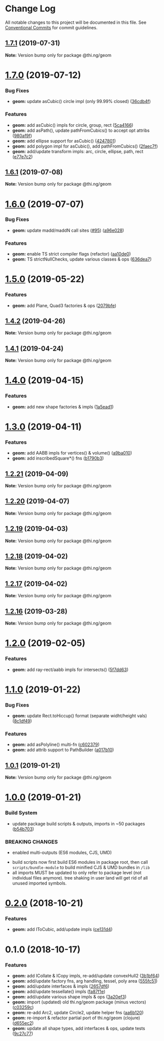 # Change Log

All notable changes to this project will be documented in this file.
See [Conventional Commits](https://conventionalcommits.org) for commit guidelines.

## [1.7.1](https://github.com/thi-ng/umbrella/compare/@thi.ng/geom@1.7.0...@thi.ng/geom@1.7.1) (2019-07-31)

**Note:** Version bump only for package @thi.ng/geom





# [1.7.0](https://github.com/thi-ng/umbrella/compare/@thi.ng/geom@1.6.1...@thi.ng/geom@1.7.0) (2019-07-12)


### Bug Fixes

* **geom:** update asCubic() circle impl (only 99.99% closed) ([36cdb4f](https://github.com/thi-ng/umbrella/commit/36cdb4f))


### Features

* **geom:** add asCubic() impls for circle, group, rect ([5ca4166](https://github.com/thi-ng/umbrella/commit/5ca4166))
* **geom:** add asPath(), update pathFromCubics() to accept opt attribs ([980af9f](https://github.com/thi-ng/umbrella/commit/980af9f))
* **geom:** add ellipse support for asCubic() ([4247801](https://github.com/thi-ng/umbrella/commit/4247801))
* **geom:** add polygon impl for asCubic(), add pathFromCubics() ([2faec7f](https://github.com/thi-ng/umbrella/commit/2faec7f))
* **geom:** add/update transform impls: arc, circle, ellipse, path, rect ([e77e7c2](https://github.com/thi-ng/umbrella/commit/e77e7c2))





## [1.6.1](https://github.com/thi-ng/umbrella/compare/@thi.ng/geom@1.6.0...@thi.ng/geom@1.6.1) (2019-07-08)

**Note:** Version bump only for package @thi.ng/geom





# [1.6.0](https://github.com/thi-ng/umbrella/compare/@thi.ng/geom@1.5.0...@thi.ng/geom@1.6.0) (2019-07-07)


### Bug Fixes

* **geom:** update madd/maddN call sites ([#95](https://github.com/thi-ng/umbrella/issues/95)) ([a96e028](https://github.com/thi-ng/umbrella/commit/a96e028))


### Features

* **geom:** enable TS strict compiler flags (refactor) ([aa10de0](https://github.com/thi-ng/umbrella/commit/aa10de0))
* **geom:** TS strictNullChecks, update various classes & ops ([636dea7](https://github.com/thi-ng/umbrella/commit/636dea7))





# [1.5.0](https://github.com/thi-ng/umbrella/compare/@thi.ng/geom@1.4.2...@thi.ng/geom@1.5.0) (2019-05-22)


### Features

* **geom:** add Plane, Quad3 factories & ops ([2079bfe](https://github.com/thi-ng/umbrella/commit/2079bfe))





## [1.4.2](https://github.com/thi-ng/umbrella/compare/@thi.ng/geom@1.4.1...@thi.ng/geom@1.4.2) (2019-04-26)

**Note:** Version bump only for package @thi.ng/geom





## [1.4.1](https://github.com/thi-ng/umbrella/compare/@thi.ng/geom@1.4.0...@thi.ng/geom@1.4.1) (2019-04-24)

**Note:** Version bump only for package @thi.ng/geom





# [1.4.0](https://github.com/thi-ng/umbrella/compare/@thi.ng/geom@1.3.0...@thi.ng/geom@1.4.0) (2019-04-15)


### Features

* **geom:** add new shape factories & impls ([1a5ead1](https://github.com/thi-ng/umbrella/commit/1a5ead1))





# [1.3.0](https://github.com/thi-ng/umbrella/compare/@thi.ng/geom@1.2.21...@thi.ng/geom@1.3.0) (2019-04-11)


### Features

* **geom:** add AABB impls for vertices() & volume() ([a9ba010](https://github.com/thi-ng/umbrella/commit/a9ba010))
* **geom:** add inscribedSquare*() fns ([b1790b3](https://github.com/thi-ng/umbrella/commit/b1790b3))





## [1.2.21](https://github.com/thi-ng/umbrella/compare/@thi.ng/geom@1.2.20...@thi.ng/geom@1.2.21) (2019-04-09)

**Note:** Version bump only for package @thi.ng/geom





## [1.2.20](https://github.com/thi-ng/umbrella/compare/@thi.ng/geom@1.2.19...@thi.ng/geom@1.2.20) (2019-04-07)

**Note:** Version bump only for package @thi.ng/geom





## [1.2.19](https://github.com/thi-ng/umbrella/compare/@thi.ng/geom@1.2.18...@thi.ng/geom@1.2.19) (2019-04-03)

**Note:** Version bump only for package @thi.ng/geom





## [1.2.18](https://github.com/thi-ng/umbrella/compare/@thi.ng/geom@1.2.17...@thi.ng/geom@1.2.18) (2019-04-02)

**Note:** Version bump only for package @thi.ng/geom





## [1.2.17](https://github.com/thi-ng/umbrella/compare/@thi.ng/geom@1.2.16...@thi.ng/geom@1.2.17) (2019-04-02)

**Note:** Version bump only for package @thi.ng/geom





## [1.2.16](https://github.com/thi-ng/umbrella/compare/@thi.ng/geom@1.2.15...@thi.ng/geom@1.2.16) (2019-03-28)

**Note:** Version bump only for package @thi.ng/geom






# [1.2.0](https://github.com/thi-ng/umbrella/compare/@thi.ng/geom@1.1.1...@thi.ng/geom@1.2.0) (2019-02-05)


### Features

* **geom:** add ray-rect/aabb impls for intersects() ([5f7dd63](https://github.com/thi-ng/umbrella/commit/5f7dd63))


# [1.1.0](https://github.com/thi-ng/umbrella/compare/@thi.ng/geom@1.0.1...@thi.ng/geom@1.1.0) (2019-01-22)


### Bug Fixes

* **geom:** update Rect.toHiccup() format (separate widht/height vals) ([8c1df49](https://github.com/thi-ng/umbrella/commit/8c1df49))

### Features

* **geom:** add asPolyline() multi-fn ([c602379](https://github.com/thi-ng/umbrella/commit/c602379))
* **geom:** add attrib support to PathBuilder ([a017b10](https://github.com/thi-ng/umbrella/commit/a017b10))



## [1.0.1](https://github.com/thi-ng/umbrella/compare/@thi.ng/geom@1.0.0...@thi.ng/geom@1.0.1) (2019-01-21)

**Note:** Version bump only for package @thi.ng/geom



# [1.0.0](https://github.com/thi-ng/umbrella/compare/@thi.ng/geom@0.2.11...@thi.ng/geom@1.0.0) (2019-01-21)


### Build System

* update package build scripts & outputs, imports in ~50 packages ([b54b703](https://github.com/thi-ng/umbrella/commit/b54b703))


### BREAKING CHANGES

* enabled multi-outputs (ES6 modules, CJS, UMD)

- build scripts now first build ES6 modules in package root, then call
  `scripts/bundle-module` to build minified CJS & UMD bundles in `/lib`
- all imports MUST be updated to only refer to package level
  (not individual files anymore). tree shaking in user land will get rid of
  all unused imported symbols.


# [0.2.0](https://github.com/thi-ng/umbrella/compare/@thi.ng/geom@0.1.0...@thi.ng/geom@0.2.0) (2018-10-21)


### Features

* **geom:** add IToCubic, add/update impls ([ce131d4](https://github.com/thi-ng/umbrella/commit/ce131d4))


# 0.1.0 (2018-10-17)


### Features

* **geom:** add ICollate & ICopy impls, re-add/update convexHull2 ([3b1bf64](https://github.com/thi-ng/umbrella/commit/3b1bf64))
* **geom:** add/update factory fns, arg handling, tessel, poly area ([555fc51](https://github.com/thi-ng/umbrella/commit/555fc51))
* **geom:** add/update interfaces & impls ([2657df6](https://github.com/thi-ng/umbrella/commit/2657df6))
* **geom:** add/update tessellate() impls ([fa87f1e](https://github.com/thi-ng/umbrella/commit/fa87f1e))
* **geom:** add/update various shape impls & ops ([3a20ef3](https://github.com/thi-ng/umbrella/commit/3a20ef3))
* **geom:** import (updated) old thi.ng/geom package (minus vectors) ([c03259c](https://github.com/thi-ng/umbrella/commit/c03259c))
* **geom:** re-add Arc2, update Circle2, update helper fns ([aa6b120](https://github.com/thi-ng/umbrella/commit/aa6b120))
* **geom:** re-import & refactor partial port of thi.ng/geom (clojure) ([d655ec2](https://github.com/thi-ng/umbrella/commit/d655ec2))
* **geom:** update all shape types, add interfaces & ops, update tests ([9c27c77](https://github.com/thi-ng/umbrella/commit/9c27c77))
